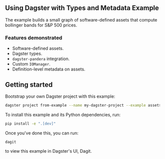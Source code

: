 ## Using Dagster with Types and Metadata Example

The example builds a small graph of software-defined assets that compute bollinger bands for S&P 500 prices.

### Features demonstrated

- Software-defined assets.
- Dagster types.
- `dagster-pandera` integration.
- Custom `IOManager`.
- Definition-level metadata on assets.

## Getting started

Bootstrap your own Dagster project with this example:

```bash
dagster project from-example --name my-dagster-project --example assets_pandas_type_metadata
```

To install this example and its Python dependencies, run:

```bash
pip install -e ".[dev]"
```

Once you've done this, you can run:

```
dagit
```

to view this example in Dagster's UI, Dagit.